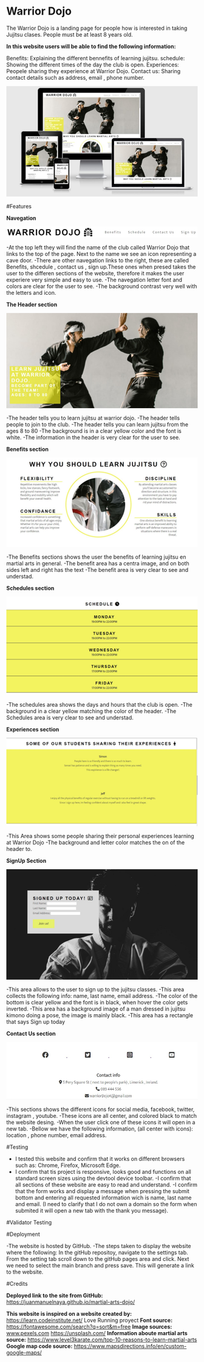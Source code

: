 # Warrior Dojo 

The Warrior Dojo is a landing page for people how is interested in taking Jujitsu clases.
People must be at least 8 years old.

**In this website users will be able to find the following information:**

Benefits: Explaining the different bennefits of learning jujitsu.
schedule: Showing the different times of the day the club is open.
Experiences: Peopele sharing they experience at Warrior Dojo.
Contact us: Sharing contact details such as address, email , phone number.



![Display](/assets/images/Display.JPG)

#Features

**Navegation**

![Navegation](/assets/images/navegation.JPG)

-At the top left they will find the name of the club called Warrior Dojo that links to the top of the page. Next to the name we see an icon representing a cave door.
-There are other navegation links to the right, these are called Benefits, shcedule , contact us , sign up.These ones when presed takes the user to the differen sections of the website, therefore it makes the user experiere very simple and easy to use.
-The navegation letter font and colors are clear for the user to see.
-The background contrast very well with the letters and icon.


**The Header section**

![Header](/assets/images/Header.JPG)

-The header tells you to learn jujitsu at warrior dojo.
-The header tells people to join to the club.
-The header tells you can learn jujitsu from the ages 8 to 80
-The background is in a clear yellow color and the font is white.
-The information in the header is very clear for the user to see.

**Benefits section**

![Benefits](/assets/images/Benefits.JPG)


-The Benefits sections shows the user the benefits of learning jujitsu en martial arts in general.
-The benefit area has a centra image, and on both sides left and right has the text
-The benefit area is very clear to see and understad.

**Schedules section**

![Schedules](/assets/images/Schedules.JPG)

-The schedules area shows the days and hours that the club is open.
-The background in a clear yellow matching the color of the header.
-The Schedules area is very clear to see and understad.

**Experiences section**

![Experiences](/assets/images/Expiriences.JPG)

-This Area shows some people sharing their personal experiences learning at Warrior Dojo
-The background and letter color matches the on of the header to.

**SignUp Section**

![SignUP](/assets/images/singUpSection.JPG)

-This area allows to the user to sign up to the jujitsu classes.
-This area collects the following info: name, last name, email address.
-The color of the bottom is clear yellow and the font is in black, when hover the color gets inverted.
-This area has a background image of a man dressed in jujitsu kimono doing a pose, the image is mainly black.
-This area has a rectangle that says Sign up today


**Contact Us section**

![contactUs](/assets/images/contactUs.JPG)

-This sections shows the different icons for social media, facebook, twitter, instagram , youtube. 
-These icons are all center, and colored black to match the website desing.
-When the user click one of these icons it will open in a new tab.
-Bellow we have the following information, (all center with icons): location , phone number, email address.


#Testing

- I tested this website and confirm that it works on different browsers such as: Chrome, Firefox, Microsoft Edge.
- I confirm that tis project is responsive, looks good and functions on all standard screen sizes using the devtool device toolbar.
-I confirm that all sections of these website are easy to read and understand.
-I confirm that the form works and display a message when  pressing the submit bottom and entering all requested information wich is name, last name and email. (I need to clarify that I do not own a domain so the form when submited it will open a new tab with the thank you message).

#Validator Testing





#Deployment

-The website is hosted by GitHub.
-The steps taken to display the website where the following:
In the gitHub repositoy, navigate to the settings tab.
From the setting tab scroll down to the gitHub pages area and click.
Next we need to select the main branch and press save.
This will generate a link to the website.


#Credits

**Deployed link to the site from GitHub:** https://juanmanuelnaya.github.io/martial-arts-dojo/

**This website is inspired  on a website created by:** https://learn.codeinstitute.net/  Love Running proyect 
**Font source:** https://fontawesome.com/search?q=sort&m=free
**Image sources:**  www.pexels.com
					https://unsplash.com/
**Information aboute martial arts source:** https://www.level3karate.com/top-10-reasons-to-learn-martial-arts
**Google map code source:** https://www.mapsdirections.info/en/custom-google-maps/

